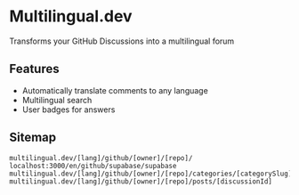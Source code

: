 # Multilingual.dev

Transforms your GitHub Discussions into a multilingual forum

## Features

- Automatically translate comments to any language
- Multilingual search
- User badges for answers

## Sitemap

```
multilingual.dev/[lang]/github/[owner]/[repo]/                              localhost:3000/en/github/supabase/supabase
multilingual.dev/[lang]/github/[owner]/[repo]/categories/[categorySlug]
multilingual.dev/[lang]/github/[owner]/[repo]/posts/[discussionId]
```

